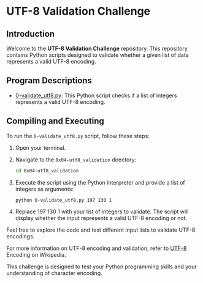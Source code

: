 # UTF-8 Validation Challenge

## Introduction

Welcome to the **UTF-8 Validation Challenge** repository. This repository contains Python scripts designed to validate whether a given list of data represents a valid UTF-8 encoding.

## Program Descriptions

- [0-validate_utf8.py](https://github.com/iakev/alx-interview/blob/main/0x04-utf8_validation/0-validate_utf8.py): This Python script checks if a list of integers represents a valid UTF-8 encoding.

## Compiling and Executing

To run the `0-validate_utf8.py` script, follow these steps:

1. Open your terminal.

2. Navigate to the `0x04-utf8_validation` directory:

   ```bash
   cd 0x04-utf8_validation
   ```

3. Execute the script using the Python interpreter and provide a list of integers as arguments:

    ```bash
    python 0-validate_utf8.py 197 130 1
    ```

4. Replace 197 130 1 with your list of integers to validate. The script will display whether the input represents a valid UTF-8 encoding or not.

Feel free to explore the code and test different input lists to validate UTF-8 encodings.

For more information on UTF-8 encoding and validation, refer to [UTF-8](https://en.wikipedia.org/wiki/UTF-8) Encoding on Wikipedia.

This challenge is designed to test your Python programming skills and your understanding of character encoding.
